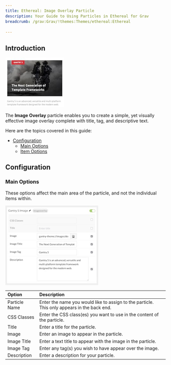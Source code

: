 ```yaml
---
title: Ethereal: Image Overlay Particle
description: Your Guide to Using Particles in Ethereal for Grav
breadcrumb: /grav:Grav/!themes:Themes/ethereal:Ethereal

---
```


## Introduction

![](assets/particle_imageoverlay1.jpeg)

The **Image Overlay** particle enables you to create a simple, yet visually effective image overlay complete with title, tag, and descriptive text.

Here are the topics covered in this guide:

* [Configuration](#configuration)
    - [Main Options](#main-options)
    - [Item Options](#item-options)

## Configuration

### Main Options 

These options affect the main area of the particle, and not the individual items within.

![](assets/particle_imageoverlay2.jpeg)

| Option        | Description                                                                                 |
| :-----        | :-----                                                                                      |
| Particle Name | Enter the name you would like to assign to the particle. This only appears in the back end. |
| CSS Classes   | Enter the CSS class(es) you want to use in the content of the particle.                     |
| Title         | Enter a title for the particle.                                                             |
| Image         | Enter an image to appear in the particle.                                                   |
| Image Title   | Enter a text title to appear with the image in the particle.                                |
| Image Tag     | Enter any tag(s) you wish to have appear over the image.                                    |
| Description   | Enter a description for your particle.                                                      |
